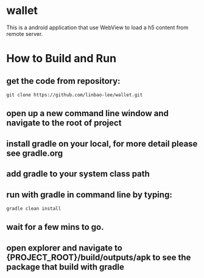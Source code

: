 # wallet
This is a android application that use WebView to load a h5 content from remote server.
# How to Build and Run
## get the code from repository:
``` console
git clone https://github.com/linbao-lee/wallet.git
```
## open up a new command line window and navigate to the root of project
## install gradle on your local, for more detail please see gradle.org
## add gradle to your system class path
## run with gradle in command line by typing:
``` console
gradle clean install
```
## wait for a few mins to go.
## open explorer and navigate to {PROJECT_ROOT}/build/outputs/apk to see the package that build with gradle
